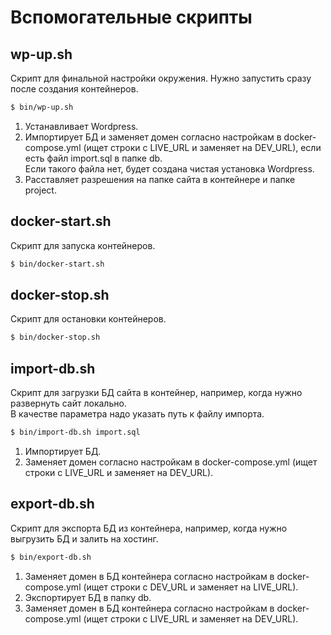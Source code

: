 # Вспомогательные скрипты

## wp-up.sh
Скрипт для финальной настройки окружения. Нужно запустить сразу после создания контейнеров.
```bash
$ bin/wp-up.sh
```
1. Устанавливает Wordpress.
2. Импортирует БД и заменяет домен согласно настройкам в docker-compose.yml (ищет строки с LIVE_URL и заменяет на DEV_URL), если есть файл import.sql в папке db.  
Если такого файла нет, будет создана чистая установка Wordpress.
3. Расставляет разрешения на папке сайта в контейнере и папке project.

## docker-start.sh
Скрипт для запуска контейнеров.
```bash
$ bin/docker-start.sh
```

## docker-stop.sh
Скрипт для остановки контейнеров.
```bash
$ bin/docker-stop.sh
```

## import-db.sh
Скрипт для загрузки БД сайта в контейнер, например, когда нужно развернуть сайт локально.  
В качестве параметра надо указать путь к файлу импорта.
```bash
$ bin/import-db.sh import.sql
```
1. Импортирует БД.
2. Заменяет домен согласно настройкам в docker-compose.yml (ищет строки с LIVE_URL и заменяет на DEV_URL).

## export-db.sh
Скрипт для экспорта БД из контейнера, например, когда нужно выгрузить БД и залить на хостинг.
```bash
$ bin/export-db.sh
```
1. Заменяет домен в БД контейнера согласно настройкам в docker-compose.yml (ищет строки с DEV_URL и заменяет на LIVE_URL).
2. Экспортирует БД в папку db.
3. Заменяет домен в БД контейнера согласно настройкам в docker-compose.yml (ищет строки с LIVE_URL и заменяет на DEV_URL).
